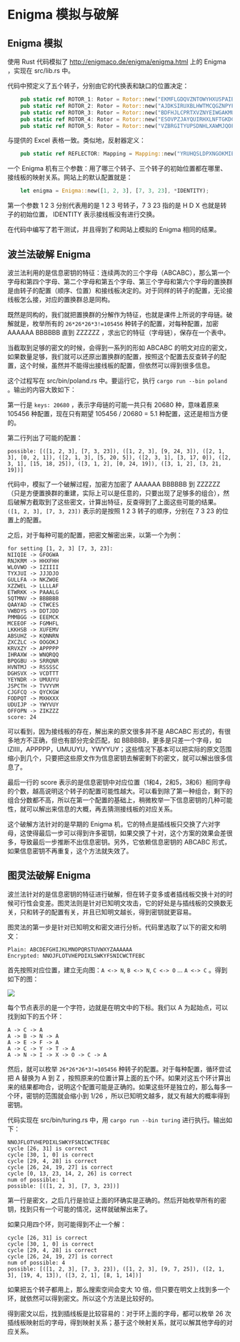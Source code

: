 # Enigma 模拟与破解

## Enigma 模拟

使用 Rust 代码模拟了 http://enigmaco.de/enigma/enigma.html 上的 Enigma ，实现在 src/lib.rs 中。

代码中预定义了五个转子，分别由它的代换表和缺口的位置决定：

```rust
    pub static ref ROTOR_1: Rotor = Rotor::new("EKMFLGDQVZNTOWYHXUSPAIBRCJ", 'Q');
    pub static ref ROTOR_2: Rotor = Rotor::new("AJDKSIRUXBLHWTMCQGZNPYFVOE", 'E');
    pub static ref ROTOR_3: Rotor = Rotor::new("BDFHJLCPRTXVZNYEIWGAKMUSQO", 'V');
    pub static ref ROTOR_4: Rotor = Rotor::new("ESOVPZJAYQUIRHXLNFTGKDCMWB", 'J');
    pub static ref ROTOR_5: Rotor = Rotor::new("VZBRGITYUPSDNHLXAWMJQOFECK", 'Z');
```

与提供的 Excel 表格一致。类似地，反射器定义：

```rust
    pub static ref REFLECTOR: Mapping = Mapping::new("YRUHQSLDPXNGOKMIEBFZCWVJAT");
```

一个 Enigma 机有三个参数：用了哪三个转子、三个转子的初始位置都在哪里、接线板的映射关系。网站上的默认配置就是：

```rust
    let enigma = Enigma::new([1, 2, 3], [7, 3, 23], *IDENTITY);
```

第一个参数 1 2 3 分别代表用的是 1 2 3 号转子，7 3 23 指的是 H D X 也就是转子的初始位置， IDENTITY 表示接线板没有进行交换。

在代码中编写了若干测试，并且得到了和网站上模拟的 Enigma 相同的结果。

## 波兰法破解 Enigma

波兰法利用的是信息密钥的特征：连续两次的三个字母（ABCABC），那么第一个字母和第四个字母、第二个字母和第五个字母、第三个字母和第六个字母的置换群是由转子的配置（顺序、位置）和接线板决定的。对于同样的转子的配置，无论接线板怎么接，对应的置换群总是同构。

既然是同构的，我们就把置换群的分解作为特征，也就是课件上所说的字母链。破解就是，枚举所有的 `26*26*26*3!=105456` 种转子的配置，对每种配置，加密 AAAAAA BBBBBB 直到 ZZZZZZ ，求出它的特征（字母链），保存在一个表中。

当截取到足够的密文的时候，会得到一系列的形如 ABCABC 的明文对应的密文，如果数量足够，我们就可以还原出置换群的配置，按照这个配置去反查转子的配置，这个时候，虽然并不能得出接线板的配置，但依然可以得到很多信息。

这个过程写在 src/bin/poland.rs 中。要运行它，执行 `cargo run --bin poland` 。输出的内容大致如下：

第一行是 `keys: 20680` ，表示字母链的可能一共只有 20680 种，意味着原来 105456 种配置，现在只有期望 105456 / 20680 = 5.1 种配置，这还是相当方便的。

第二行列出了可能的配置：

```
possible: [([1, 2, 3], [7, 3, 23]), ([1, 2, 3], [9, 24, 3]), ([2, 1, 3], [0, 2, 1]), ([2, 1, 3], [5, 20, 5]), ([2, 3, 1], [3, 17, 0]), ([2, 3, 1], [15, 18, 25]), ([3, 1, 2], [0, 24, 19]), ([3, 1, 2], [3, 21, 19])]
```

代码中，模拟了一个破解过程，加密方加密了 AAAAAA BBBBBB 到 ZZZZZZ（只是方便置换群的重建，实际上可以是任意的，只要出现了足够多的组合），然后破解方截取到了这些密文，计算出特征，反查得到了上面这些可能的结果。`([1, 2, 3], [7, 3, 23])` 表示的是按照 1 2 3 转子的顺序，分别在 7 3 23 的位置上的配置。

之后，对于每种可能的配置，把密文解密出来，以第一个为例：

```
for setting [1, 2, 3] [7, 3, 23]:
NIIQIE -> GFOGWA
RNJKRM -> HHXFHH
WLOVWO -> IZIIII
TYXJUI -> JJJDJO
GULLFA -> NKZWOE
XZZWEL -> LLLLAF
ETWRKK -> PAAALG
SQTMNV -> BBBBBB
QAAYAD -> CTWCES
VWBDYS -> DDTJDD
PMMBGG -> EEEMCK
MCEEOF -> FGMHFL
LKKHSB -> XUFEMV
ABSUHZ -> KQNNRN
ZXCZLC -> OOGOKJ
KRVXZY -> APPPPP
IHRAXW -> WNQRQQ
BPQGBU -> SRRQNR
HVNTMJ -> RSSSSC
DGHSVX -> VCDTTT
YEYNDR -> UMUUYU
JSPCTH -> TVVYVM
CJGFCQ -> QYCKGW
FODPQT -> MXHXXX
UDUIJP -> YWYVUY
OFFOPN -> ZIKZZZ
score: 24
```

可以看到，因为接线板的存在，解出来的原文很多并不是 ABCABC 形式的，有很多地方不正确，但也有部分完全匹配，如 BBBBBB，更多是只差一个字母，如 IZIIII，APPPPP，UMUUYU，YWYYUY；这些情况下基本可以把实际的原文范围缩小到几个，只要把这些原文作为信息密钥去解密剩下的密文，就可以解出很多信息了。

最后一行的 score 表示的是信息密钥中对应位置（1和4，2和5，3和6）相同字母的个数，越高说明这个转子的配置可能性越大。可以看到除了第一种组合，剩下的组合分数都不高，所以在第一个配置的基础上，稍微枚举一下信息密钥的几种可能性，就可以解出来信息的大概，再去猜测接线板的对应关系。

这个破解方法针对的是早期的 Enigma 机，它的特点是插线板只交换了六对字母，这使得最后一步可以得到许多密钥，如果交换了十对，这个方案的效果会差很多，导致最后一步推断不出信息密钥。另外，它依赖信息密钥的 ABCABC 形式，如果信息密钥不再重复，这个方法就失效了。


## 图灵法破解 Enigma

波兰法针对的是信息密钥的特征进行破解，但在转子变多或者插线板交换十对的时候可行性会变差。图灵法则是针对已知明文攻击，它的好处是与插线板的交换数无关，只和转子的配置有关，并且已知明文越长，得到密钥就更容易。

图灵法的第一步是针对已知明文和密文进行分析。代码里选取了以下的密文和明文：

```
Plain: ABCDEFGHIJKLMNOPQRSTUVWXYZAAAAAA
Encrypted: NNOJFLOTVHEPDIXLSWKYFSNICWCTFEBC
```

首先按照对应位置，建立无向图：`A <-> N`, `B <-> N`, `C <-> O` ... `A <-> C` 。得到如下的图：

![](graph.png)

每个节点表示的是一个字符，边就是在明文中的下标。我们以 A 为起始点，可以找到如下的五个环：

```
A -> C -> A
A -> B -> N -> A
A -> E -> F -> A
A -> C -> Y -> T -> A
A -> N -> I -> X -> O -> C -> A
```

然后，就可以枚举 `26*26*26*3!=105456` 种转子的配置。对于每种配置，循环尝试把 A 替换为 A 到 Z ，按照原来的位置计算上面的五个环。如果对这五个环计算出来的结果都吻合，说明这个配置可能是正确的。如果这些环是独立的，那么每多一个环，密钥的范围就会缩小到 1/26 ，所以已知明文越多，就又有越大的概率得到密钥。

代码实现在 src/bin/turing.rs 中，用 `cargo run --bin turing` 进行执行。输出如下：

```
NNOJFLOTVHEPDIXLSWKYFSNICWCTFEBC
cycle [26, 31] is correct
cycle [30, 1, 0] is correct
cycle [29, 4, 28] is correct
cycle [26, 24, 19, 27] is correct
cycle [0, 13, 23, 14, 2, 26] is correct
num of possible: 1
possible: [([1, 2, 3], [7, 3, 23])]
```

第一行是密文，之后几行是验证上面的环确实是正确的。然后开始枚举所有的密钥，找到只有一个可能的情况，这样就破解出来了。

如果只用四个环，则可能得到不止一个解：

```
cycle [26, 31] is correct
cycle [30, 1, 0] is correct
cycle [29, 4, 28] is correct
cycle [26, 24, 19, 27] is correct
num of possible: 4
possible: [([1, 2, 3], [7, 3, 23]), ([1, 2, 3], [9, 7, 25]), ([2, 1, 3], [19, 4, 13]), ([3, 2, 1], [8, 1, 14])]
```

如果把五个转子都用上，那么搜索空间会变大 10 倍，但只要在明文上找到多一个环，就依然可以得到密文。所以这个方法是比较好的。

得到密文以后，找到插线板是比较容易的：对于环上面的字母，都可以枚举 26 次插线板映射后的字母，得到映射关系；基于这个映射关系，就可以解其他字母的对应关系。
